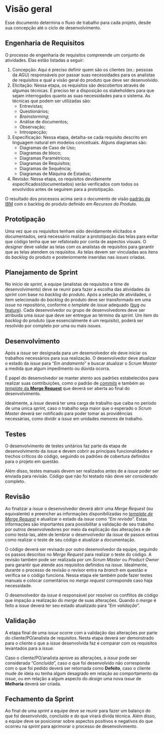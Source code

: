 # Visão geral

Esse documento determina o fluxo de trabalho para cada projeto, desde sua concepção até o ciclo de desenvolvimento.

## Engenharia de Requisitos

O processo de engenharia de requisitos compreende um conjunto de atividades. Elas estão listadas a seguir:

1. Concepção: Aqui é preciso definir quem são os clientes (ex.: pessoas da AGU) responsáveis por passar suas necessidades para os analistas de requisitos e qual a visão geral do produto que deve ser desenvolvido.
2. Elicitação: Nessa etapa, os requisitos são descobertos através de algumas técnicas. É preciso ter a disposição os stakeholders para que sejam interrogados quanto as suas necessidades para o sistema. As técnicas que podem ser utilizadas são:
   * Entrevistas;
   * Questionários;
   * *Brainstorming*;
   * Análise de documentos;
   * Observação;
   * Introspecção;
3. Especificação: Nessa etapa, detalha-se cada requisito descrito em linguagem natural em modelos conceituais. Alguns diagramas são:
   * Diagramas de Caso de Uso;
   * Diagramas de bloco;
   * Diagramas Paramétricos;
   * Diagramas de Requisitos;
   * Diagramas de Sequência;
   * Diagramas de Máquina de Estados;
4. Revisão: Nessa etapa, os requisitos devidamente especificados(documentados) serão verificados com todos os envolvidos antes de seguirem para a prototipação.

O resultado dos processos acima será o documento de visão [padrão da IBM](https://www.ibm.com/docs/pt-br/elm/6.0.5?topic=requirements-vision-document) com o backlog do produto definido em *Recursos do Produto*.

## Prototipação

Uma vez que os requisitos tenham sido devidamente elicitados e documentados, será necessário realizar a prototipação das telas para evitar que código tenha que ser refatorado por conta de aspectos visuais. O *designer* deve validar as telas com os analistas de requisitos para garantir que as telas atendem os requisitos. As telas devem ser vinculadas aos itens do *backlog* do produto e posteriormente inseridas nas *issues* criadas.

## Planejamento de Sprint

No início de *sprint*, a equipe (analistas de requisitos e time de desenvolvimento) deve se reunir para fazer a escolha das atividades da *sprint* com base no *backlog* do produto. Após a seleção de atividades, o item selecionado do *backlog* do produto deve ser transformado em uma *issue* no repositório, conforme o *template* de *issue* adequado ([bug](../issue_templates/bug.md) ou [feature](/issue_templates/feature.md)). Cada desenvolvedor ou grupo de desenvolvedores deve ser atribuída uma *issue* que deve ser entregue ao término da *sprint*. Um item do *backlog* do produto (que essencialmente é um requisito), poderá ser resolvido por completo por uma ou mais *issues*.

## Desenvolvimento

Após a *issue* ser designada para um desenvolvedor ele deve iniciar os trabalhos necessários para sua realização. O desenvolvedor deve atualizar o estado da *issue* para “*Em andamento*” e buscar atualizar o *Scrum Master* a medida que algum impedimento ou dúvida ocorra.

É papel do desenvolvedor se manter atento aos padrões estabelecidos para realizar suas contribuições, como o padrão de [*commits*](/politicas/contribuicao.md#Commits) e também ao [*template* da **Merge Request**](../merge_request_templates/mr_template.md) que deverá ser aberta ao final do desenvolvimento.

Idealmente, a *issue* deverá ter uma carga de trabalho que caiba no período de uma única *sprint*, caso o trabalho seja maior que o esperado o *Scrum Master* deverá ser notificado para poder tomar as providências necessárias, como dividir a *issue* em unidades menores de trabalho.

## Testes

O desenvolvimento de testes unitários faz parte da etapa de desenvolvimento da *issue* e devem cobrir as principais funcionalidades e trechos críticos do código, seguindo os padrões de cobertura definidos para o projeto em questão.

Além disso, testes manuais devem ser realizados antes de a *issue* poder ser enviada para revisão. Código que não foi testado não deve ser considerado completo.

## Revisão

Ao finalizar a *issue* o desenvolvedor deverá abrir uma *Merge Request* (ou equivalente) e preencher as informações disponibilizadas no [*template de Merge Request*](/merge_request_templates/mr_template.md) e atualizar o estado da *issue* como “*Em revisão*”. Estas informações são importantes para possibilitar a validação de seu trabalho por outros desenvolvedores por meio da explicação das alterações e de como testá-las, além de lembrar o desenvolvedor da *issue* de passos extras como realizar o teste de seu código e atualizar a documentação.

O código deverá ser revisado por outro desenvolvedor da equipe, seguindo os passos descritos no *Merge Request* para realizar o teste do código. A revisão também pode ser realizada por um *Scrum Master* ou *Product Owner* para garantir que atende aos requisitos definidos na *issue*. Idealmente, durante o processo de revisão o revisor entra na *branch* em questão e verifica se o código funciona. Nessa etapa ele também pode fazer testes manuais e colocar comentários no *merge request* corresponde caso haja necessidade.

O desenvolvedor da *issue* é responsável por resolver os conflitos de código que impação a realização do *merge* de suas alterações. Quando o *merge* é feito a *issue* deverá ter seu estado atualizado para “*Em validação*”.

## Validação

A etapa final de uma *issue* ocorre com a validação das alterações por parte do cliente/PO/analista de requisitos. Nesta etapa deverá ser demonstrado para o cliente o que a *issue* desenvolvida faz e comparar com os requisitos levantados para a *issue*.

Caso o cliente/PO/analista aprove as alterações, a *issue* pode ser considerada “*Concluída*”, caso o que foi desenvolvido não corresponda com o que foi pedido deverá ser retornada como **Defeito**, caso o cliente mude de ideia ou tenha algum desagrado em relação ao comportamento da *issue*, ou em relação a algum aspecto do *design* uma nova *issue* de **Melhoria** deverá ser criada.

## Fechamento da Sprint

Ao final de uma *sprint* a equipe deve se reunir para fazer um balanço do que foi desenvolvido, concluído e do que virará dívida técnica. Além disso, a equipe deve se posicionar sobre aspectos positivos e negativos do que ocorreu na *sprint* para aprimorar o processo de desenvolvimento.



